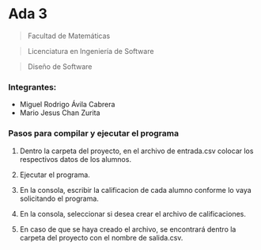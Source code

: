 # Ada 3
> Facultad de Matemáticas

> Licenciatura en Ingeniería de Software

> Diseño de Software

### Integrantes:
- Miguel Rodrigo Ávila Cabrera
- Mario Jesus Chan Zurita

<h3>Pasos para compilar y ejecutar el programa</h3>

1. Dentro la carpeta del proyecto, en el archivo de entrada.csv colocar los respectivos datos de los alumnos.

2. Ejecutar el programa.

3. En la consola, escribir la calificacion de cada alumno conforme lo vaya solicitando el programa.

4. En la consola, seleccionar si desea crear el archivo de calificaciones.

5. En caso de que se haya creado el archivo, se encontrará dentro la carpeta del proyecto con el nombre de salida.csv.
